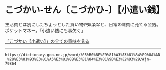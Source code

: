 # こづかい‐せん〔こづかひ‐〕【小遣い銭】

生活費とは別にしたちょっとした買い物や娯楽など、日常の雑費に充てる金銭。ポケットマネー。「小遣い銭にも事欠く」

[「こづかい【小遣い】」の全ての意味を見る](https://dictionary.goo.ne.jp/word/%E5%B0%8F%E9%81%A3%E3%81%84/#jn-79856)

---
`https://dictionary.goo.ne.jp/word/%E5%B0%8F%E9%81%A3%E3%81%84%E9%8A%AD_%28%E3%81%93%E3%81%A5%E3%81%8B%E3%81%84%E3%81%9B%E3%82%93%29/#jn-79864`